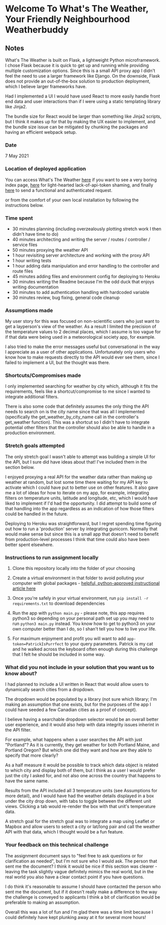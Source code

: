 # Welcome To What's The Weather, Your Friendly Neighbourhood Weatherbuddy

## Notes
What's The Weather is built on Flask, a lightweight Python microframework. I chose Flask because it is quick to get up and running while providing multiple customization options. Since this is a small API proxy app I didn't feel the need to use a larger framework like Django. On the downside, Flask does not provide an out-of-the-box solution to production deployment, which I believe larger frameworks have.

Had I implemented a UI I would have used React to more easily handle front end data and user interactions than if I were using a static templating library like Jinja2. 

The bundle size for React would be larger than something like Jinja2 scripts, but I think it makes up for that by making the UX easier to implement, and the bundle size issue can be mitigated by chunking the packages and having an efficient webpack setup.

### Date
7 May 2021

### Location of deployed application
You can access What's The Weather [here](http://quiet-anchorage-65722.herokuapp.com) if you want to see a very boring index page, [here](http://quiet-anchorage-65722.herokuapp.com/v1/weather?city=Vancouver) for light-hearted lack-of-api-token shaming, and finally [here](http://quiet-anchorage-65722.herokuapp.com/v1/weather?city=Vancouver&app-token=PatrickIsPurrfect) to send a functional and authenticated request.

or from the comfort of your own local installation by following the instructions below.

### Time spent
- 30 minutes planning (including overzealously plotting stretch work I then didn't have time to do)
- 40 minutes architecting and writing the server / routes / controller / service files
- 50 minutes proxying the weather API
- 1 hour revisiting server architecture and working with the proxy API
- 1 hour writing tests
- 1 hour adding data manipulation and error handling to the controller and route files
- 45 minutes adding files and environment config for deploying to Heroku 
- 30 minutes writing the Readme because I'm the odd duck that enjoys writing documentation
- 30 minutes to add authentication handling with hardcoded variable
- 30 minutes review, bug fixing, general code cleanup

### Assumptions made
My user story for this was focused on non-scientific users who just want to get a layperson's view of the weather. As a result I limited the precision of the temperature values to 2 decimal places, which I assume is too vague for if that data were being used in a meteorological society app, for example. 

I also tried to make the error messages useful but conversational in the way I appreciate as a user of other applications. Unfortunately only users who know how to make requests directly to the API would ever see them, since I failed to implement a UI, but the thought was there.


### Shortcuts/Compromises made
I only implemented searching for weather by city which, although it fits the requirements, feels like a shortcut/compromise to me since I wanted to integrate additional filters.

There is also some code that definitely assumes the only thing the API needs to search on is the city name since that was all I implemented (specifically the get_weather_by_city_name call in the controller's get_weather function). This was a shortcut so I didn't have to integrate potential other filters that the controller should also be able to handle in a production environment.

### Stretch goals attempted
The only stretch goal I wasn't able to attempt was building a simple UI for the API, but I sure did have ideas about that! I've included them in the section below.

I enjoyed proxying a real API for the weather data rather than making up weather at random, but lost some time there waiting for my API key to activate which I could have put to better use on other features. It also gave me a lot of ideas for how to iterate on my app, for example, integrating filters on temperature units, latitude and longitude, etc, which I would have liked to implement if I'd had the opportunity. I did attempt to build some of that handling into the app regardless as an indication of how those filters could be handled in the future.

Deploying to Heroku was straightforward, but I regret spending time figuring out how to run a 'production' server by integrating gunicorn. Normally that would make sense but since this is a small app that doesn't need to benefit from production-level processes I think that time could also have been better spent elsewhere.

### Instructions to run assignment locally
1. Clone this repository locally into the folder of your choosing

2. Create a virtual environment in that folder to avoid polluting your computer with global packages - [helpful, python-approved instructional article  here](https://docs.python.org/3/library/venv.html)

3. Once you're safely in your virtual environment, run `pip install -r requirements.txt` to download dependencies

4. Run the app with `python main.py` - please note, this app requires python3 so depending on your personal path set up you may need to run `python3 main.py` instead. You know how to get to python3 on your own computer better than I do, so I shan't tell you how to live your life. 

5. For maximum enjoyment and profit you will want to add `app-token=PatrickIsPurrfect` to your query parameters. Patrick is my cat and he walked across the keyboard often enough during this challenge that I felt he should be included in some way.


### What did you not include in your solution that you want us to know about?

I had planned to include a UI written in React that would allow users to dynamically search cities from a dropdown. 

The dropdown would be populated by a library (not sure which library; I'm making an assumption that one exists, but for the purposes of the app I could have seeded a few Canadian cities as a proof of concept).

I believe having a searchable dropdown selector would be an overall better user experience, and it would also help with data integrity issues inherint in the API filter. 

For example, what happens when a user searches the API with just "Portland"? As it is currently, they get weather for both Portland Maine, and Portland Oregon? But which one did they want and how are they able to specify that more clearly? 

As a half measure it would be possible to track which data object is related to which city and display both of them, but I think as a user I would prefer just the city I asked for, and not also one across the country that happens to have the same name.


Results from the API included all 3 temperature units (see Assumptions for more detail), and I would have had the weather details displayed in a box under the city drop down, with tabs to toggle between the different unit views. Clicking a tab would re-render the box with that unit's temperature data.

A stretch goal for the stretch goal was to integrate a map using Leaflet or Mapbox and allow users to select a city or lat/long pair and call the weather API with that data, which I thought would be a fun feature.

### Your feedback on this technical challenge
The assignment document says to "feel free to ask questions or for clarification as needed", but I'm not sure who I would ask. The person that sent me the document?
I think it would be nice if this section was clearer - leaving the task slightly vague definitely mimics the real world, but in the real world you also have a clear contact point if you have questions. 

I do think it's reasonable to assume I should have contacted the person who sent me the document, but if it doesn't really make a difference to the way the challenge is conveyed to applicants I think a bit of clarification would be preferable to making an assumption.

Overall this was a lot of fun and I'm glad there was a time limit because I could definitely have kept plunking away at it for several more hours!


